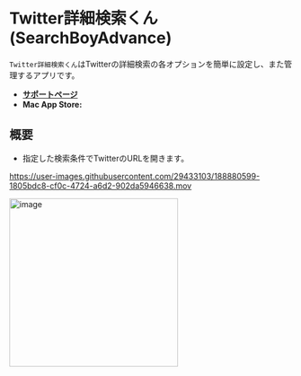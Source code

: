 Twitter詳細検索くん (SearchBoyAdvance)
==========================

`Twitter詳細検索くん`はTwitterの詳細検索の各オプションを簡単に設定し、また管理するアプリです。

- __[サポートページ](https://github.com/pommdau/search-boy-advance.github.io/blob/main/support-page/support-page-ja.md)__ 
- __Mac App Store:__

概要
--------------------------
- 指定した検索条件でTwitterのURLを開きます。

https://user-images.githubusercontent.com/29433103/188880599-1805bdc8-cf0c-4724-a6d2-902da5946638.mov

<img width="300" alt="image" src="https://i.imgur.com/hvKwp2B.jpg">
